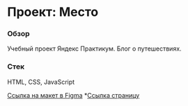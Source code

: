 
# Проект: Место

### Обзор

Учебный проект Яндекс Практикум. 
Блог о путешествиях. 

### Стек
HTML, CSS, JavaScript


[Ссылка на макет в Figma](https://www.figma.com/file/2cn9N9jSkmxD84oJik7xL7/JavaScript.-Sprint-4?node-id=0%3A1)
*[Ссылка страницу](https://nekom113.github.io/mesto/)


